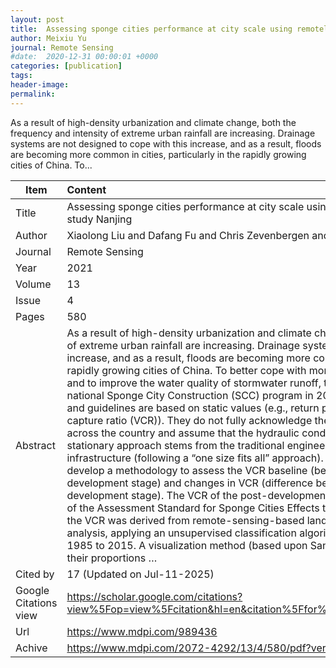 ```yaml
---
layout: post
title:  Assessing sponge cities performance at city scale using remotely sensed LULC changes Case study Nanjing
author: Meixiu Yu
journal: Remote Sensing
#date:  2020-12-31 00:00:01 +0000
categories: [publication]
tags: 
header-image: 
permalink: 
---
```

As a result of high-density urbanization and climate change, both the frequency and intensity of extreme urban rainfall are increasing. Drainage systems are not designed to cope with this increase, and as a result, floods are becoming more common in cities, particularly in the rapidly growing cities of China. To...
<!--the above is the excerpt-->
<!--more-->
<!--the following is the text-->


| Item           | Content    	|
| ---------------|:-------------|
| Title          | Assessing sponge cities performance at city scale using remotely sensed LULC changes Case study Nanjing     	|
| Author         | Xiaolong Liu and Dafang Fu and Chris Zevenbergen and Tim Busker and Meixiu Yu    	|
| Journal        | Remote Sensing   	|
| Year           | 2021  		|
| Volume         | 13	   	|
| Issue          | 4	   	|
| Pages          | 580	   	|
| Abstract       | As a result of high-density urbanization and climate change, both the frequency and intensity of extreme urban rainfall are increasing. Drainage systems are not designed to cope with this increase, and as a result, floods are becoming more common in cities, particularly in the rapidly growing cities of China. To better cope with more frequent and severe urban flooding and to improve the water quality of stormwater runoff, the Chinese government launched the national Sponge City Construction (SCC) program in 2014. The current SCC design standards and guidelines are based on static values (e.g., return periods, rainfall intensities, and volume capture ratio (VCR)). They do not fully acknowledge the large differences in climate conditions across the country and assume that the hydraulic conditions will not change over time. This stationary approach stems from the traditional engineering approach designed for grey infrastructure (following a “one size fits all” approach). The purpose of this study was to develop a methodology to assess the VCR baseline (before construction in the pre-development stage) and changes in VCR (difference between the VCR of the pre- and post-development stage). The VCR of the post-development stage is one of the required indicators of the Assessment Standard for Sponge Cities Effects to evaluate SCC projects. In this study, the VCR was derived from remote-sensing-based land use land cover (LULC) change analysis, applying an unsupervised classification algorithm on different Landsat images from 1985 to 2015. A visualization method (based upon Sankey chart, which depicts the flows and their proportions …	|
| Cited by		 | 17 (Updated on Jul-11-2025)   	|
| Google Citations view | <https://scholar.google.com/citations?view%5Fop=view%5Fcitation&hl=en&citation%5Ffor%5Fview=ly9d4IgAAAAJ:Zph67rFs4hoC>		|
| Url  			 | <https://www.mdpi.com/989436>		|
| Achive 	     | <https://www.mdpi.com/2072-4292/13/4/580/pdf?version=1612686020>	|

